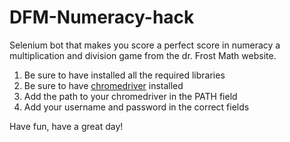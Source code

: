 # DFM-Numeracy-hack
Selenium bot that makes you score a perfect score in numeracy a multiplication and division game from the dr. Frost Math website.

1. Be sure to have installed all the required libraries
2. Be sure to have [chromedriver](https://chromedriver.chromium.org/downloads) installed
3. Add the path to your chromedriver in the PATH field
4. Add your username and password in the correct fields

Have fun, have a great day!
